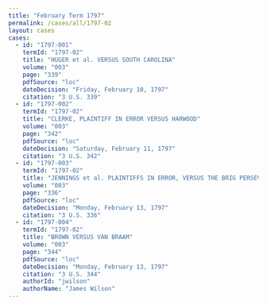 ```yaml
---
title: "February Term 1797"
permalink: /cases/all/1797-02
layout: cases
cases:
  - id: "1797-001"
    termId: "1797-02"
    title: "HUGER et al. VERSUS SOUTH CAROLINA"
    volume: "003"
    page: "339"
    pdfSource: "loc"
    dateDecision: "Friday, February 10, 1797"
    citation: "3 U.S. 339"
  - id: "1797-002"
    termId: "1797-02"
    title: "CLERKE, PLAINTIFF IN ERROR VERSUS HARWOOD"
    volume: "003"
    page: "342"
    pdfSource: "loc"
    dateDecision: "Saturday, February 11, 1797"
    citation: "3 U.S. 342"
  - id: "1797-003"
    termId: "1797-02"
    title: "JENNINGS et al. PLAINTIFFS IN ERROR, VERSUS THE BRIG PERSEVERANCE, et al."
    volume: "003"
    page: "336"
    pdfSource: "loc"
    dateDecision: "Monday, February 13, 1797"
    citation: "3 U.S. 336"
  - id: "1797-004"
    termId: "1797-02"
    title: "BROWN VERSUS VAN BRAAM"
    volume: "003"
    page: "344"
    pdfSource: "loc"
    dateDecision: "Monday, February 13, 1797"
    citation: "3 U.S. 344"
    authorId: "jwilson"
    authorName: "James Wilson"
---
```

